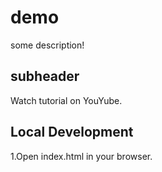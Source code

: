 # demo
some description!

## subheader
  
  Watch tutorial on YouYube.

  ## Local Development

  1.Open index.html in your browser.

